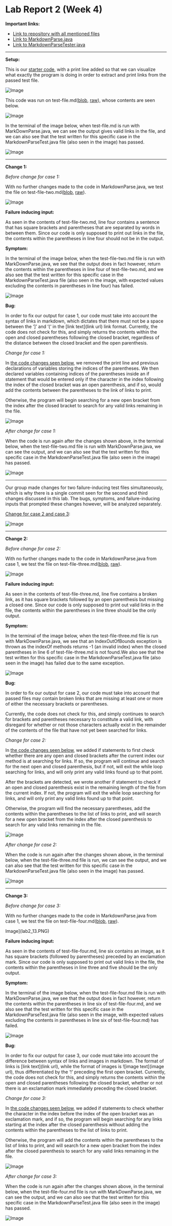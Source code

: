 # Lab Report 2 (Week 4)


**Important links:**

- [Link to repository with all mentioned files](https://github.com/harshi-cse/markdown-parse)
- [Link to MarkdownParse.java](https://github.com/harshi-cse/markdown-parse/commits/main/MarkdownParse.java)
- [Link to MarkdownParseTester.java](https://github.com/harshi-cse/markdown-parse/blob/main/MarkdownParseTest.java)

---
**Setup:**

This is our [starter code](https://github.com/harshi-cse/markdown-parse/commit/b8d6a71999434efefe7cce938873161db28a8629#diff-c703a0ec03474d601c6bf846740b293e0538bccf38d5f677a302457479e9c652), with a print line added so that we can visualize what exactly the program is doing in order to extract and print links from the passed test file.

![Image](lab2_1.PNG)

This code was run on test-file.md([blob](https://github.com/harshi-cse/markdown-parse/blob/main/test-file.md), [raw](https://raw.githubusercontent.com/harshi-cse/markdown-parse/main/test-file.md)), whose contents are seen below.

![Image](lab2_2.PNG)

In the terminal of the image below, when test-file.md is run with MarkDownParse.java, we can see the output gives valid links in the file, and we can also see that the test written for this specific case in the MarkdownParseTest.java file (also seen in the image) has passed.

![Image](lab2_3.PNG)

---

**Change 1:**

*Before change for case 1:*

With no further changes made to the code in MarkdownParse.java, we test the file on test-file-two.md([blob](https://github.com/harshi-cse/markdown-parse/blob/main/test-file-two.md), [raw](https://raw.githubusercontent.com/harshi-cse/markdown-parse/main/test-file-two.md)). 

![Image](lab2_4.PNG)

**Failure inducing input:** 

As seen in the contents of test-file-two.md, line four contains a sentence that has square brackets and parentheses that are separated by words in between them. Since our code is only supposed to print out links in the file, the contents within the parentheses in line four should not be in the output. 

**Symptom:** 

In the terminal of the image below, when the test-file-two.md file is run with MarkDownParse.java, we see that the output does in fact however, return the contents within the parentheses in line four of  test-file-two.md, and we also see that the test written for this specific case in the MarkdownParseTest.java file (also seen in the image, with expected values excluding the contents in parentheses in line four) has failed.

![Image](lab2_5.PNG)

**Bug:**

In order to fix our output for case 1, our code must take into account the syntax of links in markdown, which dictates that there must not be a space between the ‘]’ and ‘(‘ in the [link text](link url) link format. Currently, the code does not check for this, and simply returns the contents within the open and closed parentheses following the closed bracket, regardless of the distance between the closed bracket and the open parenthesis. 

*Change for case 1:*

In [the code changes seen below](https://github.com/harshi-cse/markdown-parse/commit/75564bd2efcb5dc8f590007e114a74234f45f97e#diff-c703a0ec03474d601c6bf846740b293e0538bccf38d5f677a302457479e9c652), we removed the print line and previous declarations of variables storing the indices of the parentheses. We then declared variables containing indices of the parentheses inside an if statement that would be entered only if the character in the index following the index of the closed bracket was an open parenthesis, and if so, would add the contents between the parentheses to the link of links to print. 

Otherwise, the program will begin searching for a new open bracket from the index after the closed bracket to search for any valid links remaining in the file. 

![Image](lab2_6.PNG)

*After change for case 1:*

When the code is run again after the changes shown above, in the terminal below, when the test-file-two.md file is run with MarkDownParse.java, we can see the output, and we can also see that the test written for this specific case in the MarkdownParseTest.java file (also seen in the image) has passed.

![Image](lab2_7.PNG)

---
Our group made changes for two failure-inducing test files simultaneously, which is why there is a single commit seen for the second and third changes discussed in this lab. The bugs, symptoms, and failure-inducing inputs that prompted these changes however, will be analyzed separately.

[Change for case 2 and case 3](https://github.com/harshi-cse/markdown-parse/commit/c7d765f83ecdcd05fa099515d66eccbade8e3760#diff-c703a0ec03474d601c6bf846740b293e0538bccf38d5f677a302457479e9c652):


![Image](lab2_8.PNG)

---
**Change 2:**

*Before change for case 2:*

With no further changes made to the code in MarkdownParse.java from case 1, we test the file on test-file-three.md([blob](https://github.com/harshi-cse/markdown-parse/blob/main/test-file-three.md), [raw](https://raw.githubusercontent.com/harshi-cse/markdown-parse/main/test-file-three.md)). 

![Image](lab2_9.PNG)

**Failure inducing input:**

As seen in the contents of test-file-three.md, line five contains a broken link, as it has square brackets followed by an open parenthesis but missing a closed one. Since our code is only supposed to print out valid links in the file, the contents within the parentheses in line three should be the only output. 

**Symptom:**

In the terminal of the image below, when the test-file-three.md file is run with MarkDownParse.java, we see that an IndexOutOfBounds exception is thrown as the indexOf methods returns -1 (an invalid index) when the closed parentheses in line 6 of test-file-three.md is not found.We also see that the test written for this specific case in the MarkdownParseTest.java file (also seen in the image) has failed due to the same exception.

![Image](lab2_10.PNG)

**Bug:**

In order to fix our output for case 2, our code must take into account that passed files may contain broken links that are missing at least one or more of either the necessary brackets or parentheses. 

Currently, the code does not check for this, and simply continues to search for brackets and parentheses necessary to constitute a valid link, with disregard for whether or not those characters actually exist in the remainder of the contents of the file that have not yet been searched for links.

*Change for case 2:*

In [the code changes seen below](https://github.com/harshi-cse/markdown-parse/commit/c7d765f83ecdcd05fa099515d66eccbade8e3760#diff-c703a0ec03474d601c6bf846740b293e0538bccf38d5f677a302457479e9c652), we added if statements to first check whether there are any open and closed brackets after the current index our method is at searching for links. If so, the program will continue and search for the next open and closed parenthesis, but if not, will exit the while loop searching for links, and will only print any valid links found up to that point. 

After the brackets are detected, we wrote another if statement to check if an open and closed parenthesis exist in the remaining length of the file from the current index. If not, the program will exit the while loop searching for links, and will only print any valid links found up to that point. 

Otherwise, the program will find the necessary parentheses, add the contents within the parentheses to the list of links to print, and will search for a new open bracket from the index after the closed parenthesis to search for any valid links remaining in the file. 

![Image](lab2_11.PNG)

*After change for case 2:*

When the code is run again after the changes shown above, in the terminal below, when the test-file-three.md file is run, we can see the output, and we can also see that the test written for this specific case in the MarkdownParseTest.java file (also seen in the image) has passed.

![Image](lab2_12.PNG)

---

**Change 3:**

*Before change for case 3:*

With no further changes made to the code in MarkdownParse.java from case 1, we test the file on test-file-four.md([blob](https://github.com/harshi-cse/markdown-parse/blob/main/test-file-four.md), [raw](https://raw.githubusercontent.com/harshi-cse/markdown-parse/main/test-file-four.md)). 

Image](lab2_13.PNG)

**Failure inducing input:**

As seen in the contents of test-file-four.md, line six contains an image, as it has square brackets (followed by parentheses) preceded by an exclamation mark. Since our code is only supposed to print out valid links in the file, the contents within the parentheses in line three and five should be the only output. 

**Symptom:**

In the terminal of the image below, when the test-file-four.md file is run with MarkDownParse.java, we see that the output does in fact however, return the contents within the parentheses in line six of  test-file-four.md, and we also see that the test written for this specific case in the MarkdownParseTest.java file (also seen in the image, with expected values excluding the contents in parentheses in line six of test-file-four.md) has failed.

![Image](lab2_14.PNG)

**Bug:**

In order to fix our output for case 3, our code must take into account the difference between syntax of links and images in markdown. The format of links is [link text](link url), while the format of images is ![image text](image url), thus differentiated by the ‘!’ preceding the first open bracket. Currently, the code does not check for this, and simply returns the contents within the open and closed parentheses following the closed bracket, whether or not there is an exclamation mark immediately preceding the closed bracket. 

*Change for case 3:*

In [the code changes seen below](https://github.com/harshi-cse/markdown-parse/commit/c7d765f83ecdcd05fa099515d66eccbade8e3760#diff-c703a0ec03474d601c6bf846740b293e0538bccf38d5f677a302457479e9c652), we added if statements to check whether the character in the index before the index of the open bracket was an exclamation mark, and if so, the program will begin searching for any links starting at the index after the closed parenthesis without adding the contents within the parentheses to the list of links to print. 

Otherwise, the program will add the contents within the parentheses to the list of links to print, and will search for a new open bracket from the index after the closed parenthesis to search for any valid links remaining in the file. 

![Image](lab2_15.PNG)

*After change for case 3:*

When the code is run again after the changes shown above, in the terminal below, when the test-file-four.md file is run with MarkDownParse.java, we can see the output, and we can also see that the test written for this specific case in the MarkdownParseTest.java file (also seen in the image) has passed.

![Image](lab2_16.PNG)
